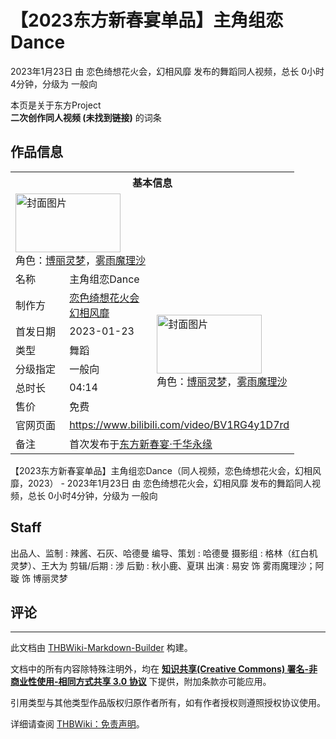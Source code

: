 # 【2023东方新春宴单品】主角组恋Dance

<!-- source html: G:\repos\THBWiki-Markdown-Builder\THBWikiMarkdown\Temp\main\2\25\ns0%3A%E3%80%902023%E4%B8%9C%E6%96%B9%E6%96%B0%E6%98%A5%E5%AE%B4%E5%8D%95%E5%93%81%E3%80%91%E4%B8%BB%E8%A7%92%E7%BB%84%E6%81%8BDance.html -->

2023年1月23日 由 恋色绮想花火会，幻相风靡  发布的舞蹈同人视频，总长 0小时4分钟，分级为 一般向

本页是关于东方Project  
 **二次创作同人视频 (未找到链接)** 的词条
## 作品信息

<table><tbody><tr><th colspan="3">基本信息</th></tr><tr><td class="cover-artwork-mobile" colspan="2"><a href="./文件-【2023东方新春宴单品】主角组恋Dance封面.jpg.md" class="image" title="封面图片"><img alt="封面图片" src="https://upload.thwiki.cc/thumb/8/85/%E3%80%902023%E4%B8%9C%E6%96%B9%E6%96%B0%E6%98%A5%E5%AE%B4%E5%8D%95%E5%93%81%E3%80%91%E4%B8%BB%E8%A7%92%E7%BB%84%E6%81%8BDance%E5%B0%81%E9%9D%A2.jpg/168px-%E3%80%902023%E4%B8%9C%E6%96%B9%E6%96%B0%E6%98%A5%E5%AE%B4%E5%8D%95%E5%93%81%E3%80%91%E4%B8%BB%E8%A7%92%E7%BB%84%E6%81%8BDance%E5%B0%81%E9%9D%A2.jpg" decoding="async" loading="lazy" width="168" height="94" srcset="https://upload.thwiki.cc/thumb/8/85/%E3%80%902023%E4%B8%9C%E6%96%B9%E6%96%B0%E6%98%A5%E5%AE%B4%E5%8D%95%E5%93%81%E3%80%91%E4%B8%BB%E8%A7%92%E7%BB%84%E6%81%8BDance%E5%B0%81%E9%9D%A2.jpg/252px-%E3%80%902023%E4%B8%9C%E6%96%B9%E6%96%B0%E6%98%A5%E5%AE%B4%E5%8D%95%E5%93%81%E3%80%91%E4%B8%BB%E8%A7%92%E7%BB%84%E6%81%8BDance%E5%B0%81%E9%9D%A2.jpg 1.5x, https://upload.thwiki.cc/thumb/8/85/%E3%80%902023%E4%B8%9C%E6%96%B9%E6%96%B0%E6%98%A5%E5%AE%B4%E5%8D%95%E5%93%81%E3%80%91%E4%B8%BB%E8%A7%92%E7%BB%84%E6%81%8BDance%E5%B0%81%E9%9D%A2.jpg/336px-%E3%80%902023%E4%B8%9C%E6%96%B9%E6%96%B0%E6%98%A5%E5%AE%B4%E5%8D%95%E5%93%81%E3%80%91%E4%B8%BB%E8%A7%92%E7%BB%84%E6%81%8BDance%E5%B0%81%E9%9D%A2.jpg 2x" data-file-width="1146" data-file-height="644"></a><div class="cover-char">角色：<a href="./博丽灵梦.md" title="博丽灵梦">博丽灵梦</a>，<a href="./雾雨魔理沙.md" title="雾雨魔理沙">雾雨魔理沙</a></div></td>
</tr><tr><td class="label">名称</td><td colspan="2"> 主角组恋Dance </td></tr><tr><td class="label">制作方</td><td><a href="./恋色绮想花火会.md" title="恋色绮想花火会">恋色绮想花火会</a><br><a href="/index.php?title=%E5%B9%BB%E7%9B%B8%E9%A3%8E%E9%9D%A1&amp;action=edit&amp;redlink=1" class="new" title="幻相风靡（页面不存在）">幻相风靡</a></td><td class="cover-artwork" rowspan="6" style="min-width:168px;"><a href="./文件-【2023东方新春宴单品】主角组恋Dance封面.jpg.md" class="image" title="封面图片"><img alt="封面图片" src="https://upload.thwiki.cc/thumb/8/85/%E3%80%902023%E4%B8%9C%E6%96%B9%E6%96%B0%E6%98%A5%E5%AE%B4%E5%8D%95%E5%93%81%E3%80%91%E4%B8%BB%E8%A7%92%E7%BB%84%E6%81%8BDance%E5%B0%81%E9%9D%A2.jpg/168px-%E3%80%902023%E4%B8%9C%E6%96%B9%E6%96%B0%E6%98%A5%E5%AE%B4%E5%8D%95%E5%93%81%E3%80%91%E4%B8%BB%E8%A7%92%E7%BB%84%E6%81%8BDance%E5%B0%81%E9%9D%A2.jpg" decoding="async" loading="lazy" width="168" height="94" srcset="https://upload.thwiki.cc/thumb/8/85/%E3%80%902023%E4%B8%9C%E6%96%B9%E6%96%B0%E6%98%A5%E5%AE%B4%E5%8D%95%E5%93%81%E3%80%91%E4%B8%BB%E8%A7%92%E7%BB%84%E6%81%8BDance%E5%B0%81%E9%9D%A2.jpg/252px-%E3%80%902023%E4%B8%9C%E6%96%B9%E6%96%B0%E6%98%A5%E5%AE%B4%E5%8D%95%E5%93%81%E3%80%91%E4%B8%BB%E8%A7%92%E7%BB%84%E6%81%8BDance%E5%B0%81%E9%9D%A2.jpg 1.5x, https://upload.thwiki.cc/thumb/8/85/%E3%80%902023%E4%B8%9C%E6%96%B9%E6%96%B0%E6%98%A5%E5%AE%B4%E5%8D%95%E5%93%81%E3%80%91%E4%B8%BB%E8%A7%92%E7%BB%84%E6%81%8BDance%E5%B0%81%E9%9D%A2.jpg/336px-%E3%80%902023%E4%B8%9C%E6%96%B9%E6%96%B0%E6%98%A5%E5%AE%B4%E5%8D%95%E5%93%81%E3%80%91%E4%B8%BB%E8%A7%92%E7%BB%84%E6%81%8BDance%E5%B0%81%E9%9D%A2.jpg 2x" data-file-width="1146" data-file-height="644"></a><div class="cover-char">角色：<a href="./博丽灵梦.md" title="博丽灵梦">博丽灵梦</a>，<a href="./雾雨魔理沙.md" title="雾雨魔理沙">雾雨魔理沙</a></div></td>
</tr><tr><td class="label">首发日期</td><td>2023-01-23</td></tr><tr><td class="label">类型</td><td>舞蹈</td></tr><tr><td class="label">分级指定</td><td>一般向</td></tr><tr><td class="label">总时长</td><td>04:14</td></tr><tr><td class="label">售价</td><td>免费</td></tr>
<tr><td class="label">官网页面</td><td colspan="2"><a rel="nofollow" class="external free" href="https://www.bilibili.com/video/BV1RG4y1D7rd">https://www.bilibili.com/video/BV1RG4y1D7rd</a></td></tr><tr><td class="label">备注</td><td colspan="2">首次发布于<a href="./东方新春宴-东方新春宴·千华永缘.md" title="东方新春宴/东方新春宴·千华永缘">东方新春宴·千华永缘</a></td></tr></tbody></table>

【2023东方新春宴单品】主角组恋Dance（同人视频，恋色绮想花火会，幻相风靡，2023） - 2023年1月23日 由 恋色绮想花火会，幻相风靡  发布的舞蹈同人视频，总长 0小时4分钟，分级为 一般向
## Staff
出品人、监制
: 辣酱、石灰、哈德曼
编导、策划
: 哈德曼
摄影组
: 格林（红白机灵梦）、王大为
剪辑/后期
: 涉
后勤
: 秋小鹿、夏琪
出演
: 易安 饰 雾雨魔理沙；阿璇 饰 博丽灵梦

## 评论




---

此文档由 [THBWiki-Markdown-Builder](https://github.com/Delsin-Yu/THBWiki-Markdown-Builder) 构建。

文档中的所有内容除特殊注明外，均在 [**知识共享(Creative Commons) 署名-非商业性使用-相同方式共享 3.0 协议**](https://creativecommons.org/licenses/by-sa/3.0/deed.zh-hans) 下提供，附加条款亦可能应用。

引用类型与其他类型作品版权归原作者所有，如有作者授权则遵照授权协议使用。

详细请查阅 [THBWiki：免责声明](https://thbwiki.cc/THBWiki:%E5%85%8D%E8%B4%A3%E5%A3%B0%E6%98%8E)。

